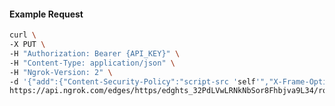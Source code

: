 <!-- Code generated for API Clients. DO NOT EDIT. -->

#### Example Request

```bash
curl \
-X PUT \
-H "Authorization: Bearer {API_KEY}" \
-H "Content-Type: application/json" \
-H "Ngrok-Version: 2" \
-d '{"add":{"Content-Security-Policy":"script-src 'self'","X-Frame-Options":"DENY"},"enabled":true}' \
https://api.ngrok.com/edges/https/edghts_32PdLVwLRNkNbSor8Fhbjva9L34/routes/edghtsrt_32PdLYaq73CGqAdg9kxkvkehGwo/response_headers
```
